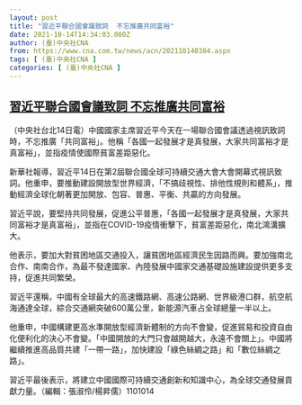 ```yaml
---
layout: post
title: "習近平聯合國會議致詞  不忘推廣共同富裕"
date: 2021-10-14T14:34:03.000Z
author: (臺)中央社CNA
from: https://www.cna.com.tw/news/acn/202110140384.aspx
tags: [ (臺)中央社CNA ]
categories: [ (臺)中央社CNA ]
---
```

<!--1634222043000-->
[習近平聯合國會議致詞  不忘推廣共同富裕](https://www.cna.com.tw/news/acn/202110140384.aspx)
------

<div>
<div></div><div><p>（中央社台北14日電）中國國家主席習近平今天在一場聯合國會議透過視訊致詞時，不忘推廣「共同富裕」。他稱「各國一起發展才是真發展，大家共同富裕才是真富裕」，並指疫情使國際貧富差距惡化。</p><p>新華社報導，習近平14日在第2屆聯合國全球可持續交通大會大會開幕式視訊致詞。他重申，要推動建設開放型世界經濟，「不搞歧視性、排他性規則和體系」，推動經濟全球化朝著更加開放、包容、普惠、平衡、共贏的方向發展。</p><p>習近平說，要堅持共同發展，促進公平普惠，「各國一起發展才是真發展，大家共同富裕才是真富裕」，並指在COVID-19疫情衝擊下，貧富差距惡化，南北鴻溝擴大。</p><p>他表示，要加大對貧困地區交通投入，讓貧困地區經濟民生因路而興。要加強南北合作、南南合作，為最不發達國家、內陸發展中國家交通基礎設施建設提供更多支持，促進共同繁榮。</p><p>習近平還稱，中國有全球最大的高速鐵路網、高速公路網、世界級港口群，航空航海通達全球，綜合交通網突破600萬公里，新能源汽車占全球總量一半以上。</p><p>他重申，中國構建更高水準開放型經濟新體制的方向不會變，促進貿易和投資自由化便利化的決心不會變。「中國開放的大門只會越開越大，永遠不會關上」。中國將繼續推進高品質共建「一帶一路」，加快建設「綠色絲綢之路」和「數位絲綢之路」。</p><p>習近平最後表示，將建立中國國際可持續交通創新和知識中心，為全球交通發展貢獻力量。（編輯：張淑伶/楊昇儒）1101014</p></div>
</div>
